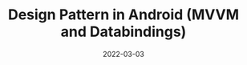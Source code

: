 ---
type: laboratory
date: 2022-03-03
title: Design Pattern in Android (MVVM and Databindings) 
tldr: "The students need to recap the concepts learned in the past session about the observer pattern and the Model View Controller in this session. Therefore, in this session, we are introducing MVVM the software architecture pattern that overcomes all drawbacks of MVP and MVC design patterns on Android environments. MVVM treats both Activity classes and XML files as views and ViewModel classes as the business logic. This way, we will discuss how and why to use this pattern taking advantage of live data and data bindings. Students will refactor the RockPaperScissorsLizardSpock app to understand how it can be implemented."
thumbnail: /static_files/presentations/dam_vl06.png
links: 
    - url: /static_files/presentations/dam_vl06.pdf
      name: slides
    - url: https://github.com/102386-DAM/Rock-Paper-Scissors-Lizard-Spock-MVVM
      name: code
materials: 
    - url: https://developer.android.com/codelabs/android-databinding#5
      name: Android Databinding (Codelab 5)
---